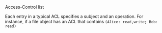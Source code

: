 Access-Control list

Each entry in a typical ACL specifies a subject and an operation. For instance, if a file object has an ACL that contains `(Alice: read,write; Bob: read)`